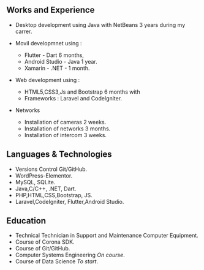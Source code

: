 ## Works and Experience 

- Desktop development using Java with NetBeans 3 years during my carrer.

- Movil developmnet using : 
  - Flutter - Dart 6 months, 
  - Android Studio - Java 1 year.
  - Xamarin - .NET - 1 month.

- Web development using :
    - HTML5,CSS3,Js and Bootstrap 6 months with
    - Frameworks : Laravel and CodeIgniter.
    
 - Networks
    - Installation of cameras 2 weeks.
    - Installation of networks 3 months.
    - Installation of intercom 3 weeks.
    
    
## Languages & Technologies
 - Versions Control Git/GitHub.
 - WordPress-Elementor.
 - MySQL, SQLite.
 - Java,C/C++, .NET, Dart.
 - PHP,HTML,CSS,Bootstrap, JS.
 - Laravel,CodeIgniter, Flutter,Android Studio.
   
    
    
## Education
- Technical Technician in Support and Maintenance Computer Equipment.
- Course of Corona SDK.
- Course of Git/GitHub.
- Computer Systems Engineering *On course*.
- Course of Data Science *To start*.    
        
   
    
